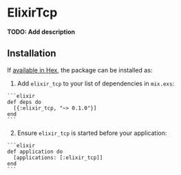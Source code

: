 # ElixirTcp

**TODO: Add description**

## Installation

If [available in Hex](https://hex.pm/docs/publish), the package can be installed as:

  1. Add `elixir_tcp` to your list of dependencies in `mix.exs`:

    ```elixir
    def deps do
      [{:elixir_tcp, "~> 0.1.0"}]
    end
    ```

  2. Ensure `elixir_tcp` is started before your application:

    ```elixir
    def application do
      [applications: [:elixir_tcp]]
    end
    ```

